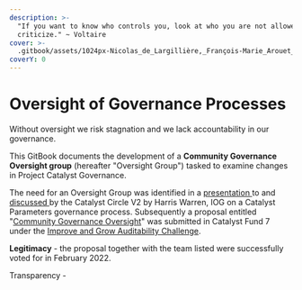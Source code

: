 ```yaml
---
description: >-
  "If you want to know who controls you, look at who you are not allowed to
  criticize." ~ Voltaire
cover: >-
  .gitbook/assets/1024px-Nicolas_de_Largillière,_François-Marie_Arouet_dit_Voltaire_adjusted.png
coverY: 0
---
```


# Oversight of Governance Processes

Without oversight we risk stagnation and we lack accountability in our governance.

This GitBook documents the development of a **Community Governance Oversight group** (hereafter "Oversight Group") tasked to examine changes in Project Catalyst Governance.

The need for an Oversight Group was identified in a [presentation ](https://quality-assurance-dao.gitbook.io/catalyst-circle-oversight-v2/meetings/meeting-2-november-25th-2021#presentation-slides)to and [discussed ](https://quality-assurance-dao.gitbook.io/catalyst-circle-oversight-v2/meetings/meeting-2-november-25th-2021#harris-warren-presentation-on-catalyst-parameters-governance-process-29-22)by the Catalyst Circle V2  by Harris Warren, IOG on a Catalyst Parameters governance process. Subsequently a proposal entitled "[Community Governance Oversight](https://cardano.ideascale.com/c/idea/383517)" was submitted in Catalyst Fund 7 under the [Improve and Grow Auditability Challenge](https://cardano.ideascale.com/c/campaigns/26253/about).

**Legitimacy** - the proposal together with the team listed were successfully voted for in February 2022.

Transparency -&#x20;





